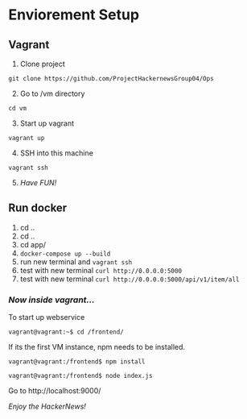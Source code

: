 # Enviorement Setup

## Vagrant

1. Clone project

``` git clone https://github.com/ProjectHackernewsGroup04/Ops ```

2. Go to /vm directory

``` cd vm ```

3. Start up vagrant

``` vagrant up ```

4. SSH into this machine

``` vagrant ssh ```

5. _Have FUN!_

## Run docker 

1. cd ..
2. cd ..
3. cd app/
4. `docker-compose up --build`
5. run new terminal and `vagrant ssh`
6. test with new terminal `curl http://0.0.0.0:5000`
7. test with new terminal `curl http://0.0.0.0:5000/api/v1/item/all`


### _Now inside vagrant..._

To start up webservice

```vagrant@vagrant:~$ cd /frontend/```

If its the first VM instance, npm needs to be installed.

```vagrant@vagrant:/frontend$ npm install```

```vagrant@vagrant:/frontend$ node index.js```

Go to http://localhost:9000/

_Enjoy the HackerNews!_

